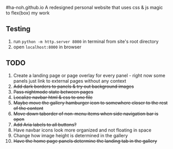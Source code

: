 #ha-noh.github.io
A redesigned personal website that uses css & js magic to flex(box) my work

## Testing 
1) run `python -m http.server 8000` in terminal from site's root directory
2) open `localhost:8000` in browser

## TODO
1) Create a landing page or page overlay for every panel -  right now some panels just link to external pages without any context
2) ~~Add dark borders to panels & try out background images~~
3) ~~Pass nightmode state between pages~~
4) ~~Localize navbar html & css to one file~~
5) ~~Maybe move the gallery hamburger icon to somewhere closer to the rest of the content~~
6) ~~Move down taborder of non-menu items when side navigation bar is open~~
7) ~~Add Aria labels to all buttons?~~
8) Have navbar icons look more organized and not floating in space
9) Change how image height is determined in the gallery
10) ~~Have the home page panels determine the landing tab in the gallery~~